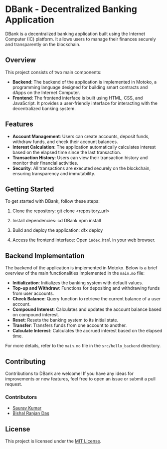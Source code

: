 # DBank - Decentralized Banking Application

DBank is a decentralized banking application built using the Internet Computer (IC) platform. It allows users to manage their finances securely and transparently on the blockchain.

## Overview

This project consists of two main components:
- **Backend**: The backend of the application is implemented in Motoko, a programming language designed for building smart contracts and dApps on the Internet Computer.
- **Frontend**: The frontend interface is built using HTML, CSS, and JavaScript. It provides a user-friendly interface for interacting with the decentralized banking system.

## Features

- **Account Management**: Users can create accounts, deposit funds, withdraw funds, and check their account balances.
- **Interest Calculation**: The application automatically calculates interest based on the elapsed time since the last transaction.
- **Transaction History**: Users can view their transaction history and monitor their financial activities.
- **Security**: All transactions are executed securely on the blockchain, ensuring transparency and immutability.

## Getting Started

To get started with DBank, follow these steps:

1. Clone the repository:
git clone <repository_url>

2. Install dependencies:
cd DBank
npm install

3. Build and deploy the application:
dfx deploy


4. Access the frontend interface:
Open `index.html` in your web browser.

## Backend Implementation

The backend of the application is implemented in Motoko. Below is a brief overview of the main functionalities implemented in the `main.mo` file:

- **Initialization**: Initializes the banking system with default values.
- **Top-up and Withdraw**: Functions for depositing and withdrawing funds from user accounts.
- **Check Balance**: Query function to retrieve the current balance of a user account.
- **Compound Interest**: Calculates and updates the account balance based on compound interest.
- **Reset**: Resets the banking system to its initial state.
- **Transfer**: Transfers funds from one account to another.
- **Calculate Interest**: Calculates the accrued interest based on the elapsed time.

For more details, refer to the `main.mo` file in the `src/hello_backend` directory.

## Contributing

Contributions to DBank are welcome! If you have any ideas for improvements or new features, feel free to open an issue or submit a pull request.

### Contributors

- [Saurav Kumar](https://github.com/the-sauravkumar)
- [Bishal Ranjan Das](https://github.com/bishalTheUnpredictable)

## License

This project is licensed under the [MIT License](LICENSE/LICENSE.txt).
